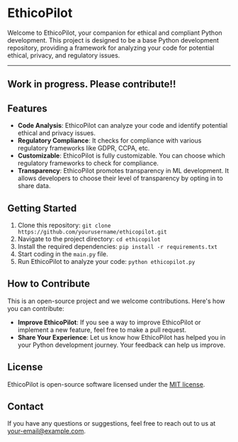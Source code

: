 # EthicoPilot 

Welcome to EthicoPilot, your companion for ethical and compliant Python development. This project is designed to be a base Python development repository, providing a framework for analyzing your code for potential ethical, privacy, and regulatory issues.

----
Work in progress. Please contribute!!
----

## Features

- **Code Analysis**: EthicoPilot can analyze your code and identify potential ethical and privacy issues.
- **Regulatory Compliance**: It checks for compliance with various regulatory frameworks like GDPR, CCPA, etc. 
- **Customizable**: EthicoPilot is fully customizable. You can choose which regulatory frameworks to check for compliance.
- **Transparency**: EthicoPilot promotes transparency in ML development. It allows developers to choose their level of transparency by opting in to share data.

## Getting Started

1. Clone this repository: `git clone https://github.com/yourusername/ethicopilot.git`
2. Navigate to the project directory: `cd ethicopilot`  
3. Install the required dependencies: `pip install -r requirements.txt`
4. Start coding in the `main.py` file.  
5. Run EthicoPilot to analyze your code: `python ethicopilot.py`

## How to Contribute

This is an open-source project and we welcome contributions. Here's how you can contribute:

- **Improve EthicoPilot**: If you see a way to improve EthicoPilot or implement a new feature, feel free to make a pull request.  
- **Share Your Experience**: Let us know how EthicoPilot has helped you in your Python development journey. Your feedback can help us improve.

## License

EthicoPilot is open-source software licensed under the [MIT license](LICENSE). 

## Contact

If you have any questions or suggestions, feel free to reach out to us at [your-email@example.com](mailto:your-email@example.com).
